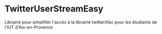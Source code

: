 TwitterUserStreamEasy
=====================

Librairie pour simplifier l'accès à la librairie  twitter/hbc pour les étudiants de l'IUT d'Aix-en-Provence